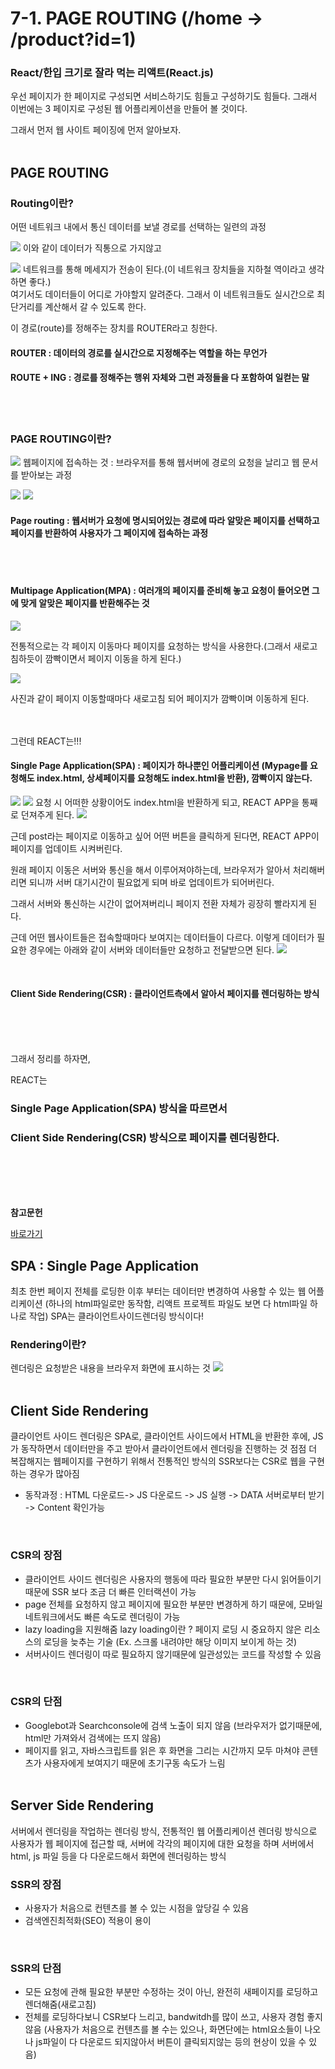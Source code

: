 # 7-1. PAGE ROUTING (/home -> /product?id=1)

### React/한입 크기로 잘라 먹는 리액트(React.js)

우선 페이지가 한 페이지로 구성되면 서비스하기도 힘들고 구성하기도 힘들다.
그래서 이번에는 3 페이지로 구성된 웹 어플리케이션을 만들어 볼 것이다.

그래서 먼저 웹 사이트 페이징에 먼저 알아보자.
<br><br>

## PAGE ROUTING
### Routing이란?
어떤 네트워크 내에서 통신 데이터를 보낼 경로를 선택하는 일련의 과정

![](https://img1.daumcdn.net/thumb/R1280x0/?scode=mtistory2&fname=https%3A%2F%2Fblog.kakaocdn.net%2Fdn%2FbMp24w%2FbtrInFmeDBy%2FG7uJKkl8VrJOokCGdkA8a1%2Fimg.png)
이와 같이 데이터가 직통으로 가지않고

![](https://img1.daumcdn.net/thumb/R1280x0/?scode=mtistory2&fname=https%3A%2F%2Fblog.kakaocdn.net%2Fdn%2FXKYAy%2FbtrItl7SjSP%2FwIzOW2cjsZHmzvDkSPjqm1%2Fimg.png)
네트워크를 통해 메세지가 전송이 된다.(이 네트워크 장치들을 지하철 역이라고 생각하면 좋다.)
<br>
여기서도 데이터들이 어디로 가야할지 알려준다. 그래서 이 네트워크들도 실시간으로 최단거리를 계산해서 갈 수 있도록 한다.

이 경로(route)를 정해주는 장치를 ROUTER라고 칭한다.

 

#### ROUTER : 데이터의 경로를 실시간으로 지정해주는 역할을 하는 무언가

#### ROUTE + ING : 경로를 정해주는 행위 자체와 그런 과정들을 다 포함하여 일컫는 말

<br><br>

### PAGE ROUTING이란?
![](https://img1.daumcdn.net/thumb/R1280x0/?scode=mtistory2&fname=https%3A%2F%2Fblog.kakaocdn.net%2Fdn%2FyNV1E%2FbtrItuYqnqq%2FKKh8HTgZPJ18HCTnlN7FUk%2Fimg.png)
웹페이지에 접속하는 것 : 브라우저를 통해 웹서버에 경로의 요청을 날리고 웹 문서를 받아보는 과정


![](https://img1.daumcdn.net/thumb/R1280x0/?scode=mtistory2&fname=https%3A%2F%2Fblog.kakaocdn.net%2Fdn%2FxxJWg%2FbtrIuYkpcwb%2F6iJfSt1DccNjlLl7rdJ98K%2Fimg.png)
![](https://img1.daumcdn.net/thumb/R1280x0/?scode=mtistory2&fname=https%3A%2F%2Fblog.kakaocdn.net%2Fdn%2FDZ5hB%2FbtrIoBxsXqT%2FWOJiNk6FD1KH3mqUVgAFRk%2Fimg.png)
#### Page routing : 웹서버가 요청에 명시되어있는 경로에 따라 알맞은 페이지를 선택하고 페이지를 반환하여 사용자가 그 페이지에 접속하는 과정
<br><br>

#### Multipage Application(MPA)  : 여러개의 페이지를 준비해 놓고 요청이 들어오면 그에 맞게 알맞은 페이지를 반환해주는 것

![](https://img1.daumcdn.net/thumb/R1280x0/?scode=mtistory2&fname=https%3A%2F%2Fblog.kakaocdn.net%2Fdn%2FclNVfm%2FbtrInDvr1sA%2FMK7EGf6bQixSULpba2jg3k%2Fimg.png)

전통적으로는 각 페이지 이동마다 페이지를 요청하는 방식을 사용한다.(그래서 새로고침하듯이 깜빡이면서 페이지 이동을 하게 된다.)

![](https://img1.daumcdn.net/thumb/R1280x0/?scode=mtistory2&fname=https%3A%2F%2Fblog.kakaocdn.net%2Fdn%2Fcflw6U%2FbtrIoBxtc8R%2FchyQk1xi8G1jl3eyJldrE1%2Fimg.png)

사진과 같이 페이지 이동할때마다 새로고침 되어 페이지가 깜빡이며 이동하게 된다.

 
<br><br>
그런데 REACT는!!!

#### Single Page Application(SPA) : 페이지가 하나뿐인 어플리케이션 (Mypage를 요청해도 index.html, 상세페이지를 요청해도 index.html을 반환), 깜빡이지 않는다.

![](https://img1.daumcdn.net/thumb/R1280x0/?scode=mtistory2&fname=https%3A%2F%2Fblog.kakaocdn.net%2Fdn%2FUVhXM%2FbtrIt4SJS29%2FloVLO4GPng8P5V62MUkJMk%2Fimg.png)
![](https://img1.daumcdn.net/thumb/R1280x0/?scode=mtistory2&fname=https%3A%2F%2Fblog.kakaocdn.net%2Fdn%2Fc3w4VN%2FbtrIq5x2OJr%2FMNz214v7gbrOBXCJQMpXHk%2Fimg.png)
요청 시 어떠한 상황이어도 index.html을 반환하게 되고, REACT APP을 통째로 던져주게 된다.
![](https://img1.daumcdn.net/thumb/R1280x0/?scode=mtistory2&fname=https%3A%2F%2Fblog.kakaocdn.net%2Fdn%2FslShG%2FbtrInDPJsj9%2FxB8SeeaNNHJz9ydTb3LUAk%2Fimg.png)

근데 post라는 페이지로 이동하고 싶어 어떤 버튼을 클릭하게 된다면, REACT APP이 페이지를 업데이트 시켜버린다.

원래 페이지 이동은 서버와 통신을 해서 이루어져야하는데, 브라우저가 알아서 처리해버리면 되니까 서버 대기시간이 필요없게 되며 바로 업데이트가 되어버린다.

그래서 서버와 통신하는 시간이 없어져버리니 페이지 전환 자체가 굉장히 빨라지게 된다.

 

근데 어떤 웹사이트들은 접속할때마다 보여지는 데이터들이 다르다. 이렇게 데이터가 필요한 경우에는 아래와 같이 서버와 데이터들만 요청하고 전달받으면 된다.
![](https://img1.daumcdn.net/thumb/R1280x0/?scode=mtistory2&fname=https%3A%2F%2Fblog.kakaocdn.net%2Fdn%2FWMwZr%2FbtrIn4zSCsS%2FrWiwrOMK3WkbZKE0b46M5K%2Fimg.png)

<br>

#### Client Side Rendering(CSR) : 클라이언트측에서 알아서 페이지를 렌더링하는 방식
<br><br><br>
 

그래서 정리를 하자면,

REACT는

### Single Page Application(SPA) 방식을 따르면서

### Client Side Rendering(CSR) 방식으로 페이지를 렌더링한다.

<br><br><br><br>

**참고문헌**

[바로가기](https://velog.io/@haileyself/SPA-Client-Side-Rendering-%EA%B7%B8%EB%A6%AC%EA%B3%A0-Server-Side-Rendering-90k4ar8is1)
<br>

## SPA : Single Page Application
최초 한번 페이지 전체를 로딩한 이후 부터는 데이터만 변경하여 사용할 수 있는 웹 어플리케이션
(하나의 html파일로만 동작함, 리액트 프로젝트 파일도 보면 다 html파일 하나로 작업)
SPA는 클라이언트사이드렌더링 방식이다!
<br>

### Rendering이란?
렌더링은 요청받은 내용을 브라우저 화면에 표시하는 것
![](https://img1.daumcdn.net/thumb/R1280x0/?scode=mtistory2&fname=https%3A%2F%2Fblog.kakaocdn.net%2Fdn%2FGMo1N%2FbtrInHZhLrX%2FkCxWO3qUfVsvNkdUpGjyak%2Fimg.png)
<br><br>

## Client Side Rendering
클라이언트 사이드 렌더링은 SPA로, 클라이언트 사이드에서 HTML을 반환한 후에, JS가 동작하면서 데이터만을 주고 받아서 클라이언트에서 렌더링을 진행하는 것
점점 더 복잡해지는 웹페이지를 구현하기 위해서 전통적인 방식의 SSR보다는 CSR로 웹을 구현하는 경우가 많아짐

- 동작과정 : HTML 다운로드-> JS 다운로드 -> JS 실행 -> DATA 서버로부터 받기 -> Content 확인가능
<br>

### CSR의 장점
- 클라이언트 사이드 렌더링은 사용자의 행동에 따라 필요한 부분만 다시 읽어들이기때문에 SSR 보다 조금 더 빠른 인터랙션이 가능
- page 전체를 요청하지 않고 페이지에 필요한 부분만 변경하게 하기 때문에, 모바일 네트워크에서도 빠른 속도로 렌더링이 가능
- lazy loading을 지원해줌
lazy loading이란 ? 페이지 로딩 시 중요하지 않은 리소스의 로딩을 늦추는 기술
(Ex. 스크롤 내려야만 해당 이미지 보이게 하는 것)
- 서버사이드 렌더링이 따로 필요하지 않기때문에 일관성있는 코드를 작성할 수 있음
<br>

### CSR의 단점
- Googlebot과 Searchconsole에 검색 노출이 되지 않음 (브라우저가 없기때문에, html만 가져와서 검색에는 뜨지 않음)
- 페이지를 읽고, 자바스크립트를 읽은 후 화면을 그리는 시간까지 모두 마쳐야 콘텐츠가 사용자에게 보여지기 때문에 초기구동 속도가 느림
<br><br>

## Server Side Rendering
서버에서 렌더링을 작업하는 렌더링 방식, 전통적인 웹 어플리케이션 렌더링 방식으로 사용자가 웹 페이지에 접근할 때, 서버에 각각의 페이지에 대한 요청을 하며 서버에서 html, js 파일 등을 다 다운로드해서 화면에 렌더링하는 방식
<br>

### SSR의 장점
- 사용자가 처음으로 컨텐츠를 볼 수 있는 시점을 앞당길 수 있음
- 검색엔진최적화(SEO) 적용이 용이
<br>

### SSR의 단점
- 모든 요청에 관해 필요한 부분만 수정하는 것이 아닌, 완전히 새페이지를 로딩하고 렌더해줌(새로고침)
- 전체를 로딩하다보니 CSR보다 느리고, bandwitdh를 많이 쓰고, 사용자 경험 좋지 않음
(사용자가 처음으로 컨텐츠를 볼 수는 있으나, 화면단에는 html요소들이 나오나 js파일이 다 다운로드 되지않아서 버튼이 클릭되지않는 등의 현상이 있을 수 있음)